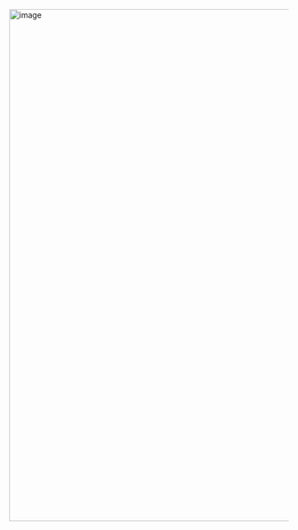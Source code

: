 <img width="1910" height="923" alt="image" src="https://github.com/user-attachments/assets/61920443-90fd-4df6-bb98-0bcf04578740" />

